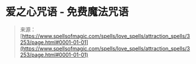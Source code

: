 <!--yml

category: 未分类

date: 2024-06-12 18:37:04

-->

# 爱之心咒语 - 免费魔法咒语

> 来源：[https://www.spellsofmagic.com/spells/love_spells/attraction_spells/3253/page.html#0001-01-01](https://www.spellsofmagic.com/spells/love_spells/attraction_spells/3253/page.html#0001-01-01)
